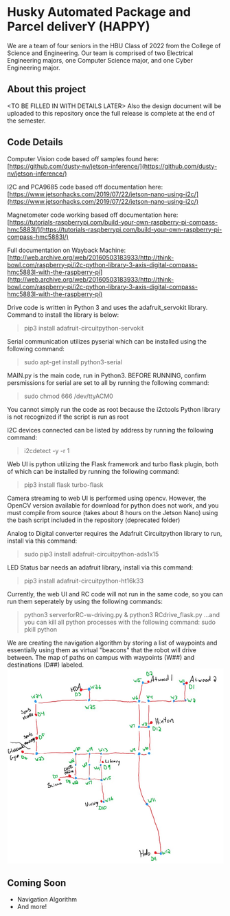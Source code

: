 # Husky Automated Package and Parcel deliverY (HAPPY)

We are a team of four seniors in the HBU Class of 2022 from the College of Science and Engineering. Our team is comprised of two Electrical Engineering majors, one Computer Science major, and one Cyber Engineering major.


## About this project

\<TO BE FILLED IN WITH DETAILS LATER>
Also the design document will be uploaded to this repository once the full release is complete at the end of the semester.


## Code Details
Computer Vision code based off samples found here: [https://github.com/dusty-nv/jetson-inference/](https://github.com/dusty-nv/jetson-inference/)

I2C and PCA9685 code based off documentation here: [https://www.jetsonhacks.com/2019/07/22/jetson-nano-using-i2c/](https://www.jetsonhacks.com/2019/07/22/jetson-nano-using-i2c/)

Magnetometer code working based off documentation here: [https://tutorials-raspberrypi.com/build-your-own-raspberry-pi-compass-hmc5883l/](https://tutorials-raspberrypi.com/build-your-own-raspberry-pi-compass-hmc5883l/)

Full documentation on Wayback Machine: [http://web.archive.org/web/20160503183933/http://think-bowl.com/raspberry-pi/i2c-python-library-3-axis-digital-compass-hmc5883l-with-the-raspberry-pi](http://web.archive.org/web/20160503183933/http://think-bowl.com/raspberry-pi/i2c-python-library-3-axis-digital-compass-hmc5883l-with-the-raspberry-pi)

Drive code is written in Python 3 and uses the adafruit_servokit library. Command to install the library is below:
> pip3 install adafruit-circuitpython-servokit

Serial communication utilizes pyserial which can be installed using the following command:
> sudo apt-get install python3-serial

MAIN.py is the main code, run in Python3. BEFORE RUNNING, confirm persmissions for serial are set to all by running the following command:
> sudo chmod 666 /dev/ttyACM0

You cannot simply run the code as root because the i2ctools Python library is not recognized if the script is run as root


I2C devices connected can be listed by address by running the following command:
> i2cdetect -y -r 1

Web UI is python utilizing the Flask framework and turbo flask plugin, both of which can be installed by running the following command:
> pip3 install flask turbo-flask

Camera streaming to web UI is performed using opencv. However, the OpenCV version available for download for python does not work, and you must compile from source (takes about 8 hours on the Jetson Nano) using the bash script included in the repository (deprecated folder)

Analog to Digital converter requires the Adafruit Circuitpython library to run, install via this command:
> sudo pip3 install adafruit-circuitpython-ads1x15

LED Status bar needs an adafruit library, install via this command:
> pip3 install adafruit-circuitpython-ht16k33

Currently, the web UI and RC code will not run in the same code, so you can run them seperately by using the following commands:
> python3 serverforRC-w-driving.py &
> python3 RCdrive_flask.py
...and you can kill all python processes with the following command:
> sudo pkill python

We are creating the navigation algorithm by storing a list of waypoints and essentially using them as virtual "beacons" that the robot will drive between. The map of paths on campus with waypoints (W##) and destinations (D##) labeled.
![The Map](https://raw.githubusercontent.com/nickdrones/HBU-Senior-Design-HAPPY-Robot/main/images/waypointsmap.jpg)

## Coming Soon

- Navigation Algorithm
- And more!
